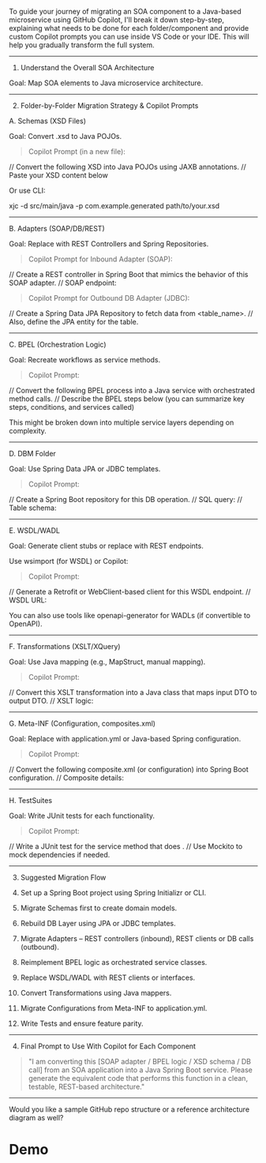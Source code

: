 To guide your journey of migrating an SOA component to a Java-based microservice using GitHub Copilot, I'll break it down step-by-step, explaining what needs to be done for each folder/component and provide custom Copilot prompts you can use inside VS Code or your IDE. This will help you gradually transform the full system.


---

1. Understand the Overall SOA Architecture

Goal: Map SOA elements to Java microservice architecture.


---

2. Folder-by-Folder Migration Strategy & Copilot Prompts

A. Schemas (XSD Files)

Goal: Convert .xsd to Java POJOs.

> Copilot Prompt (in a new file):



// Convert the following XSD into Java POJOs using JAXB annotations.
// Paste your XSD content below

Or use CLI:

xjc -d src/main/java -p com.example.generated path/to/your.xsd


---

B. Adapters (SOAP/DB/REST)

Goal: Replace with REST Controllers and Spring Repositories.

> Copilot Prompt for Inbound Adapter (SOAP):



// Create a REST controller in Spring Boot that mimics the behavior of this SOAP adapter.
// SOAP endpoint: <paste WSDL endpoint or operation details here>

> Copilot Prompt for Outbound DB Adapter (JDBC):



// Create a Spring Data JPA Repository to fetch data from <table_name>.
// Also, define the JPA entity for the table.


---

C. BPEL (Orchestration Logic)

Goal: Recreate workflows as service methods.

> Copilot Prompt:



// Convert the following BPEL process into a Java service with orchestrated method calls.
// Describe the BPEL steps below (you can summarize key steps, conditions, and services called)

This might be broken down into multiple service layers depending on complexity.


---

D. DBM Folder

Goal: Use Spring Data JPA or JDBC templates.

> Copilot Prompt:



// Create a Spring Boot repository for this DB operation.
// SQL query: <paste the SQL or describe the operation>
// Table schema: <provide columns and data types if available>


---

E. WSDL/WADL

Goal: Generate client stubs or replace with REST endpoints.

Use wsimport (for WSDL) or Copilot:

> Copilot Prompt:



// Generate a Retrofit or WebClient-based client for this WSDL endpoint.
// WSDL URL: <paste here>

You can also use tools like openapi-generator for WADLs (if convertible to OpenAPI).


---

F. Transformations (XSLT/XQuery)

Goal: Use Java mapping (e.g., MapStruct, manual mapping).

> Copilot Prompt:



// Convert this XSLT transformation into a Java class that maps input DTO to output DTO.
// XSLT logic: <paste or summarize>


---

G. Meta-INF (Configuration, composites.xml)

Goal: Replace with application.yml or Java-based Spring configuration.

> Copilot Prompt:



// Convert the following composite.xml (or configuration) into Spring Boot configuration.
// Composite details: <paste or describe>


---

H. TestSuites

Goal: Write JUnit tests for each functionality.

> Copilot Prompt:



// Write a JUnit test for the service method that does <describe logic>.
// Use Mockito to mock dependencies if needed.


---

3. Suggested Migration Flow

1. Set up a Spring Boot project using Spring Initializr or CLI.


2. Migrate Schemas first to create domain models.


3. Rebuild DB Layer using JPA or JDBC templates.


4. Migrate Adapters – REST controllers (inbound), REST clients or DB calls (outbound).


5. Reimplement BPEL logic as orchestrated service classes.


6. Replace WSDL/WADL with REST clients or interfaces.


7. Convert Transformations using Java mappers.


8. Migrate Configurations from Meta-INF to application.yml.


9. Write Tests and ensure feature parity.




---

4. Final Prompt to Use With Copilot for Each Component

> "I am converting this [SOAP adapter / BPEL logic / XSD schema / DB call] from an SOA application into a Java Spring Boot service. Please generate the equivalent code that performs this function in a clean, testable, REST-based architecture."




---

Would you like a sample GitHub repo structure or a reference architecture diagram as well?

# Demo
